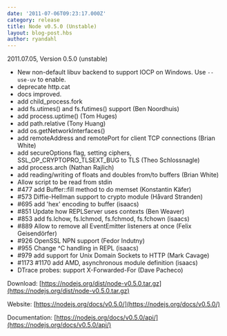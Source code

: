 ```yaml
---
date: '2011-07-06T09:23:17.000Z'
category: release
title: Node v0.5.0 (Unstable)
layout: blog-post.hbs
author: ryandahl
---
```


2011.07.05, Version 0.5.0 (unstable)

- New non-default libuv backend to support IOCP on Windows. Use `--use-uv` to enable.
- deprecate http.cat
- docs improved.
- add child_process.fork
- add fs.utimes() and fs.futimes() support (Ben Noordhuis)
- add process.uptime() (Tom Huges)
- add path.relative (Tony Huang)
- add os.getNetworkInterfaces()
- add remoteAddress and remotePort for client TCP connections (Brian White)
- add secureOptions flag, setting ciphers, SSL_OP_CRYPTOPRO_TLSEXT_BUG to TLS (Theo Schlossnagle)
- add process.arch (Nathan Rajlich)
- add reading/writing of floats and doubles from/to buffers (Brian White)
- Allow script to be read from stdin
- #477 add Buffer::fill method to do memset (Konstantin Käfer)
- #573 Diffie-Hellman support to crypto module (Håvard Stranden)
- #695 add 'hex' encoding to buffer (isaacs)
- #851 Update how REPLServer uses contexts (Ben Weaver)
- #853 add fs.lchow, fs.lchmod, fs.fchmod, fs.fchown (isaacs)
- #889 Allow to remove all EventEmitter listeners at once (Felix Geisendörfer)
- #926 OpenSSL NPN support (Fedor Indutny)
- #955 Change ^C handling in REPL (isaacs)
- #979 add support for Unix Domain Sockets to HTTP (Mark Cavage)
- #1173 #1170 add AMD, asynchronous module definition (isaacs)
- DTrace probes: support X-Forwarded-For (Dave Pacheco)

Download: [https://nodejs.org/dist/node-v0.5.0.tar.gz](https://nodejs.org/dist/node-v0.5.0.tar.gz)

Website: [https://nodejs.org/docs/v0.5.0/](https://nodejs.org/docs/v0.5.0/)

Documentation: [https://nodejs.org/docs/v0.5.0/api/](https://nodejs.org/docs/v0.5.0/api/)
